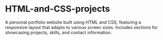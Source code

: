 # HTML-and-CSS-projects
A personal portfolio website built using HTML and CSS, featuring a responsive layout that adapts to various screen sizes. Includes sections for showcasing projects, skills, and contact information.
